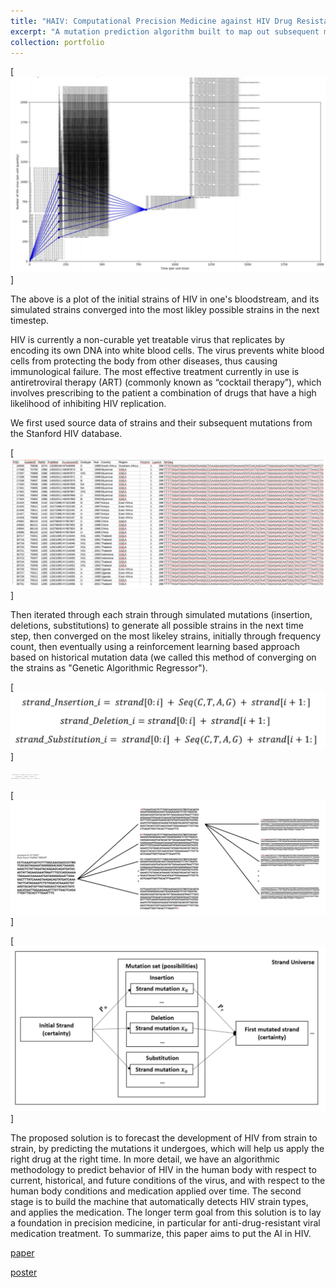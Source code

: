 ```yaml
---
title: "HAIV: Computational Precision Medicine against HIV Drug Resistance"
excerpt: "A mutation prediction algorithm built to map out subsequent mutations of a strain of HIV virus in a person's bloodstream over n timesteps, and can be further used in optimizing antiretroviral treatment (allocating the right medication at the right time to avoid drug resistance). "
collection: portfolio
---
```

[![IMAGE ALT TEXT](/images/haiv5.PNG)]

The above is a plot of the initial strains of HIV in one's bloodstream, and its simulated strains converged into the most likley possible strains in the next timestep. 

HIV is currently a non-curable yet treatable virus that replicates by encoding its own DNA into white blood cells. The virus prevents white blood cells from protecting the body from other diseases, thus causing immunological failure. The most effective treatment currently in use is antiretroviral therapy (ART) (commonly known as “cocktail therapy”), which involves prescribing to the patient a combination of drugs that have a high likelihood of inhibiting HIV replication. 

We first used source data of strains and their subsequent mutations from the Stanford HIV database.

[![IMAGE ALT TEXT](/images/haiv2.PNG)]

Then iterated through each strain through simulated mutations (insertion, deletions, substitutions) to generate all possible strains in the next time step, then converged on the most likeley strains, initially through frequency count, then eventually using a reinforcement learning based approach based on historical mutation data (we called this method of converging on the strains as "Genetic Algorithmic Regressor"). 

[![IMAGE ALT TEXT](/images/haiv3.PNG)]

<img src="/images/haiv3.PNG" width="48">

[![IMAGE ALT TEXT](/images/haiv1.PNG)]

[![IMAGE ALT TEXT](/images/haiv4.PNG)]

The proposed solution is to forecast the development of HIV from strain to strain, by predicting the mutations it undergoes, which will help us apply the right drug at the right time. In more detail, we have an algorithmic methodology to predict behavior of HIV in the human body with respect to current, historical, and future conditions of the virus, and with respect to the human body conditions and medication applied over time. The second stage is to build the machine that automatically detects HIV strain types, and applies the medication. The longer term goal from this solution is to lay a foundation in precision medicine, in particular for anti-drug-resistant viral medication treatment. To summarize, this paper aims to put the AI in HIV.



[paper](https://drive.google.com/open?id=1UwI3d3BeTJiHmEiT8r4QizsMBvl6ONaI)

[poster](https://drive.google.com/open?id=1kv3ASC_jhFq8qyhGdLw87ZcuxMC8Dpnu)
